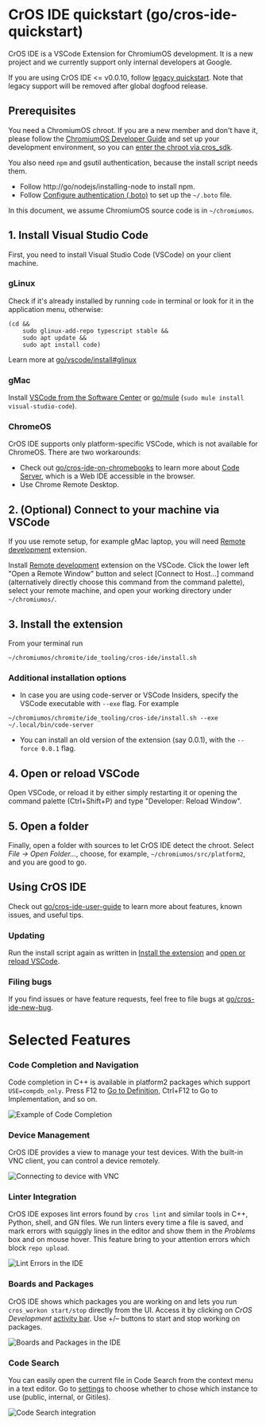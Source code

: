 # CrOS IDE quickstart (go/cros-ide-quickstart)

CrOS IDE is a VSCode Extension for ChromiumOS development. It is a new project
and we currently support only internal developers at Google.

If you are using CrOS IDE <= v0.0.10, follow [legacy quickstart]. Note that
legacy support will be removed after global dogfood release.

[legacy quickstart]: ./legacy-quickstart.md

## Prerequisites

You need a ChromiumOS chroot. If you are a new member and don't have it, please
follow the [ChromiumOS Developer Guide] and set up your development environment,
so you can [enter the chroot via cros_sdk].

You also need `npm` and gsutil authentication, because the install script needs them.

- Follow http://go/nodejs/installing-node to install npm.
- Follow [Configure authentication (.boto)] to set up the `~/.boto` file.

In this document, we assume ChromiumOS source code is in `~/chromiumos`.

[chromiumos developer guide]: https://chromium.googlesource.com/chromiumos/docs/+/HEAD/developer_guide.md
[enter the chroot via cros_sdk]: https://chromium.googlesource.com/chromiumos/docs/+/HEAD/developer_guide.md#Enter-the-chroot
[configure authentication (.boto)]: https://chromium.googlesource.com/chromiumos/docs/+/HEAD/gsutil.md#setup

## 1. Install Visual Studio Code

First, you need to install Visual Studio Code (VSCode) on your client machine.

### gLinux

Check if it's already installed by running `code` in terminal
or look for it in the application menu, otherwise:

```
(cd &&
    sudo glinux-add-repo typescript stable &&
    sudo apt update &&
    sudo apt install code)
```

Learn more at [go/vscode/install#glinux]

[go/vscode/install#glinux]: http://go/vscode/install#glinux

### gMac

Install [VSCode from the Software Center] or [go/mule]
(`sudo mule install visual-studio-code`).

[vscode from the software center]: http://go/softwarecenter/list//appid%3AMAC_OS-visual-studio-code/MAC_OS
[go/mule]: http://go/mule

### ChromeOS

CrOS IDE supports only platform-specific VSCode, which is not available for
ChromeOS. There are two workarounds:

- Check out [go/cros-ide-on-chromebooks] to learn more about
  [Code Server], which is a Web IDE accessible in the browser.
- Use Chrome Remote Desktop.

[go/cros-ide-on-chromebooks]: http://go/cros-ide-on-chromebooks
[code server]: https://github.com/coder/code-server

## 2. (Optional) Connect to your machine via VSCode

If you use remote setup, for example gMac laptop, you will need [Remote development] extension.

Install [Remote development] extension on the VSCode.
Click the lower left "Open a Remote Window" button and select \[Connect to
Host...\] command (alternatively directly choose this command from the command
palette), select your remote machine, and open your working directory under `~/chromiumos/`.

[remote development]: https://marketplace.visualstudio.com/items?itemName=ms-vscode-remote.vscode-remote-extensionpack

## 3. Install the extension

From your terminal run

```
~/chromiumos/chromite/ide_tooling/cros-ide/install.sh
```

### Additional installation options

- In case you are using code-server or VSCode Insiders, specify the VSCode executable with
  `--exe` flag. For example

```
~/chromiumos/chromite/ide_tooling/cros-ide/install.sh --exe ~/.local/bin/code-server
```

- You can install an old version of the extension (say 0.0.1), with the `--force 0.0.1` flag.

## 4. Open or reload VSCode

Open VSCode, or reload it by either simply restarting it or opening the command
palette (Ctrl+Shift+P) and type "Developer: Reload Window".

## 5. Open a folder

Finally, open a folder with sources to let CrOS IDE detect the chroot.
Select _File &rarr; Open Folder..._, choose, for example, `~/chromiumos/src/platform2`,
and you are good to go.

## Using CrOS IDE

Check out [go/cros-ide-user-guide] to learn more about features, known issues,
and useful tips.

[go/cros-ide-user-guide]: http://go/cros-ide-user-guide

### Updating

Run the install script again as written in [Install the
extension](#3_install-the-extension) and [open or reload VSCode](#4_open-or-reload-vscode).

### Filing bugs

If you find issues or have feature requests, feel free to file bugs at [go/cros-ide-new-bug].

[go/cros-ide-new-bug]: http://go/cros-ide-new-bug

# Selected Features

### Code Completion and Navigation

Code completion in C++ is available in platform2 packages which support
`USE=compdb_only`. Press F12 to [Go to Definition], Ctrl+F12 to
Go to Implementation, and so on.

![Example of Code Completion](https://storage.googleapis.com/chromeos-velocity/ide/img/code-completion.gif)

[go to definition]: https://code.visualstudio.com/docs/editor/editingevolved#_go-to-definition

### Device Management

CrOS IDE provides a view to manage your test devices. With the built-in VNC
client, you can control a device remotely.

![Connecting to device with VNC](https://storage.googleapis.com/chromeos-velocity/ide/img/vnc-viewer.gif)

### Linter Integration

CrOS IDE exposes lint errors found by `cros lint` and similar tools in C++,
Python, shell, and GN files. We run linters every time a file is saved,
and mark errors with squiggly lines in the editor and show them in
the _Problems_ box and on mouse hover. This feature bring to your attention
errors which block `repo upload`.

![Lint Errors in the IDE](https://storage.googleapis.com/chromeos-velocity/ide/img/lint-virtual.png)

### Boards and Packages

CrOS IDE shows which packages you are working on and lets you run
`cros_workon start/stop` directly from the UI. Access it by clicking on
_CrOS Development_ [activity bar]. Use +/– buttons to start and stop working
on packages.

![Boards and Packages in the IDE](https://storage.googleapis.com/chromeos-velocity/ide/img/boards-and-packages.gif)

[activity bar]: https://code.visualstudio.com/docs/getstarted/userinterface

### Code Search

You can easily open the current file in Code Search from the context menu in
a text editor. Go to [settings] to choose whether to chose which instance
to use (public, internal, or Gitiles).

![Code Search integration](https://storage.googleapis.com/chromeos-velocity/ide/img/code-search.gif)

[settings]: https://code.visualstudio.com/docs/getstarted/settings
